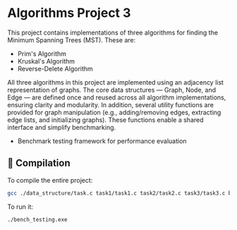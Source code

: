 # Algorithms Project 3

This project contains implementations of three algorithms for finding the Minimum Spanning Trees (MST). These are:

- Prim's Algorithm
- Kruskal's Algorithm
- Reverse-Delete Algorithm

All three algorithms in this project are implemented using an adjacency list representation of graphs. The core data structures — Graph, Node, and Edge — are defined once and reused across all algorithm implementations, ensuring clarity and modularity. In addition, several utility functions are provided for graph manipulation (e.g., adding/removing edges, extracting edge lists, and initializing graphs). These functions enable a shared interface and simplify benchmarking.

- Benchmark testing framework for performance evaluation

## 🧪 Compilation

To compile the entire project:

```bash
gcc ./data_structure/task.c task1/task1.c task2/task2.c task3/task3.c bench_testing.c -o bench_testing.exe
```
To run it:
```bash
./bench_testing.exe
```
